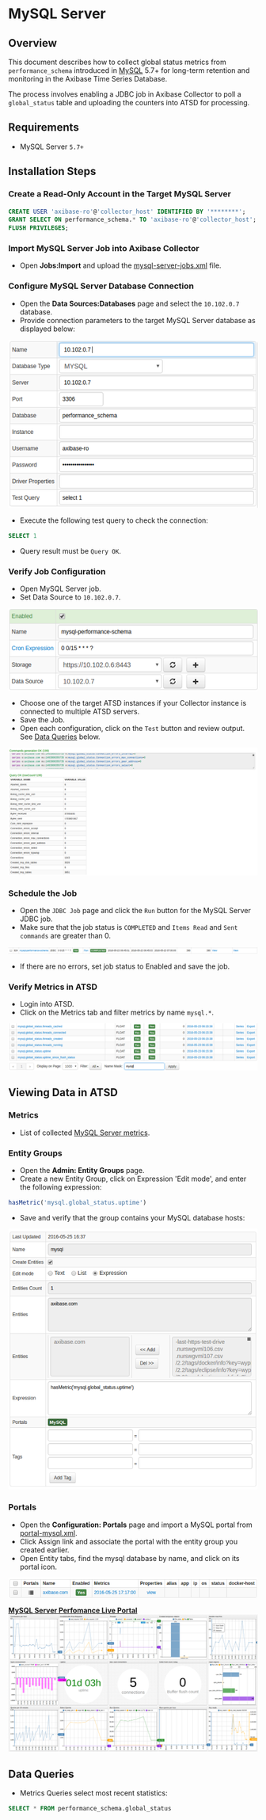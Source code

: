 # MySQL Server

## Overview

This document describes how to collect global status metrics from `performance_schema` introduced in [MySQL](http://www.mysql.com/) 5.7+ for long-term retention and monitoring in the Axibase Time Series Database.

The process involves enabling a JDBC job in Axibase Collector to poll a `global_status` table and uploading the counters into ATSD for processing.

## Requirements

- MySQL Server `5.7+`

## Installation Steps

### Create a Read-Only Account in the Target MySQL Server

```sql
CREATE USER 'axibase-ro'@'collector_host' IDENTIFIED BY '********';
GRANT SELECT ON performance_schema.* TO 'axibase-ro'@'collector_host';
FLUSH PRIVILEGES;
```

### Import MySQL Server Job into Axibase Collector

* Open **Jobs:Import** and upload the [mysql-server-jobs.xml](mysql-server-jobs.xml) file.

### Configure MySQL Server Database Connection

* Open the **Data Sources:Databases** page and select the `10.102.0.7` database.
* Provide connection parameters to the target MySQL Server database as displayed below:

![](images/mysql-datasource.png)

* Execute the following test query to check the connection:

```SQL
SELECT 1
```
* Query result must be `Query OK`.

### Verify Job Configuration

* Open MySQL Server job.
* Set Data Source to `10.102.0.7`.

![](images/mysql-jdbc-job.png)

* Choose one of the target ATSD instances if your Collector instance is connected to multiple ATSD servers.
* Save the Job.
* Open each configuration, click on the `Test` button and review output. See [Data Queries](#data-queries) below.

![](images/test_result.png)

### Schedule the Job

* Open the `JDBC Job` page and click the `Run` button for the MySQL Server JDBC job.
* Make sure that the job status is `COMPLETED` and `Items Read` and `Sent commands` are greater than 0.

![](images/test_run.png)

* If there are no errors, set job status to Enabled and save the job.

### Verify Metrics in ATSD

* Login into ATSD.
* Click on the Metrics tab and filter metrics by name `mysql.*`.

![](images/mysql-metrics.png)

## Viewing Data in ATSD

### Metrics

* List of collected [MySQL Server metrics](metric-list.md).

### Entity Groups

* Open the **Admin: Entity Groups** page.
* Create a new Entity Group, click on Expression 'Edit mode', and enter the following expression:

```javascript
hasMetric('mysql.global_status.uptime')
```

* Save and verify that the group contains your MySQL database hosts:

![](images/mysql-entity-group.png) 

### Portals

* Open the **Configuration: Portals** page and import a MySQL portal from [portal-mysql.xml](portal-mysql.xml).
* Click Assign link and associate the portal with the entity group you created earlier.
* Open Entity tabs, find the mysql database by name, and click on its portal icon.

![](images/mysql-portal-icon.png) 

[**MySQL Server Perfomance Live Portal**](http://apps.axibase.com/chartlab/cf72dec3)
![](images/mysql-portal.png)


## Data Queries

* Metrics Queries select most recent statistics:

```SQL
SELECT * FROM performance_schema.global_status
```

